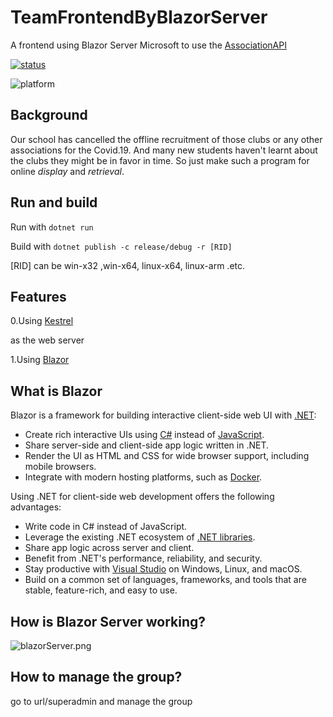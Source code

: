 # TeamFrontendByBlazorServer

A frontend using Blazor Server Microsoft to use the <a href="https://github.com/SakuranaRanbom/AssociationAPI#">AssociationAPI</a><br>

<a href="https://github.com/SakuranaRanbom/TeamFrontendByBlazorServer/actions">![status](https://github.com/SakuranaRanbom/TeamFrontendByBlazorServer/actions/workflows/main.yml/badge.svg)</a>

![platform](https://img.shields.io/badge/platform-win--x64%20%7C%20linux--x64%20%7C%20linux--arm%20%7C%20win--arm-green?style=for-the-badge)

## Background

Our school has cancelled the offline recruitment of those clubs or any other associations for the Covid.19. And many new students haven't learnt about the clubs they might be in favor in time. So just make such a program for online *display* and *retrieval*.



## Run and build

Run with `dotnet run`

Build with `dotnet publish -c release/debug -r [RID]`

[RID] can be win-x32 ,win-x64, linux-x64, linux-arm .etc.

## Features

0.Using <a href="https://github.com/aspnet/KestrelHttpServer">Kestrel</a><br>

as the web server

1.Using <a href="https://github.com/dotnet/blazor">Blazor</a><br>



## What is Blazor

Blazor is a framework for building interactive client-side web UI with [.NET](https://docs.microsoft.com/en-us/dotnet/standard/tour):

- Create rich interactive UIs using [C#](https://docs.microsoft.com/en-us/dotnet/csharp/) instead of [JavaScript](https://www.javascript.com/).
- Share server-side and client-side app logic written in .NET.
- Render the UI as HTML and CSS for wide browser support, including mobile browsers.
- Integrate with modern hosting platforms, such as [Docker](https://docs.microsoft.com/en-us/dotnet/standard/microservices-architecture/container-docker-introduction/index).

Using .NET for client-side web development offers the following advantages:

- Write code in C# instead of JavaScript.
- Leverage the existing .NET ecosystem of [.NET libraries](https://docs.microsoft.com/en-us/dotnet/standard/class-libraries).
- Share app logic across server and client.
- Benefit from .NET's performance, reliability, and security.
- Stay productive with [Visual Studio](https://visualstudio.microsoft.com/) on Windows, Linux, and macOS.
- Build on a common set of languages, frameworks, and tools that are stable, feature-rich, and easy to use.

## How is Blazor Server working?

![blazorServer.png](https://i.loli.net/2021/08/13/DBJfVkvTH6NPihX.png)

## How to manage the group?

go to  url/superadmin and manage the group

